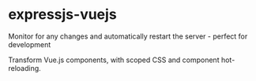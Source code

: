# expressjs-vuejs
Monitor for any changes and automatically restart the server - perfect for development

Transform  Vue.js components, with scoped CSS and component hot-reloading.
